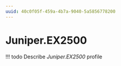 ```yaml
---
uuid: 40c0f05f-459a-4b7a-9040-5a5856778200
---
```



# Juniper.EX2500


<!-- prettier-ignore -->
!!! todo
    Describe *Juniper.EX2500* profile

